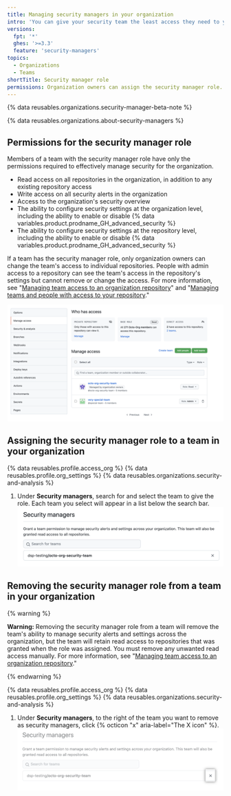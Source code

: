 ```yaml
---
title: Managing security managers in your organization
intro: 'You can give your security team the least access they need to your organization by assigning a team to the security manager role.'
versions:
  fpt: '*'
  ghes: '>=3.3'
  feature: 'security-managers'
topics:
  - Organizations
  - Teams
shortTitle: Security manager role
permissions: Organization owners can assign the security manager role.
---
```


{% data reusables.organizations.security-manager-beta-note %}

{% data reusables.organizations.about-security-managers %}

## Permissions for the security manager role

Members of a team with the security manager role have only the permissions required to effectively manage security for the organization.

- Read access on all repositories in the organization, in addition to any existing repository access
- Write access on all security alerts in the organization
- Access to the organization's security overview
- The ability to configure security settings at the organization level, including the ability to enable or disable {% data variables.product.prodname_GH_advanced_security %}
- The ability to configure security settings at the repository level, including the ability to enable or disable {% data variables.product.prodname_GH_advanced_security %}

If a team has the security manager role, only organization owners can change the team's access to individual repositories. People with admin access to a repository can see the team's access in the repository's settings but cannot remove or change the access. For more information, see "[Managing team access to an organization repository](/organizations/managing-access-to-your-organizations-repositories/managing-team-access-to-an-organization-repository)" and "[Managing teams and people with access to your repository](/repositories/managing-your-repositorys-settings-and-features/managing-repository-settings/managing-teams-and-people-with-access-to-your-repository)."

  ![Manage repository access disabled with security managers](/assets/images/help/organizations/repo-access-security-managers.png)

## Assigning the security manager role to a team in your organization

{% data reusables.profile.access_org %}
{% data reusables.profile.org_settings %}
{% data reusables.organizations.security-and-analysis %}
1. Under **Security managers**, search for and select the team to give the role. Each team you select will appear in a list below the search bar. 
  ![Add security manager](/assets/images/help/organizations/add-security-managers.png)
## Removing the security manager role from a team in your organization

{% warning %}

**Warning:** Removing the security manager role from a team will remove the team's ability to manage security alerts and settings across the organization, but the team will retain read access to repositories that was granted when the role was assigned. You must remove any unwanted read access manually. For more information, see "[Managing team access to an organization repository](/organizations/managing-access-to-your-organizations-repositories/managing-team-access-to-an-organization-repository#removing-a-teams-access-to-a-repository)."

{% endwarning %}

{% data reusables.profile.access_org %}
{% data reusables.profile.org_settings %}
{% data reusables.organizations.security-and-analysis %}
1. Under **Security managers**, to the right of the team you want to remove as security managers, click {% octicon "x" aria-label="The X icon" %}.
  ![Remove security managers](/assets/images/help/organizations/remove-security-managers.png)